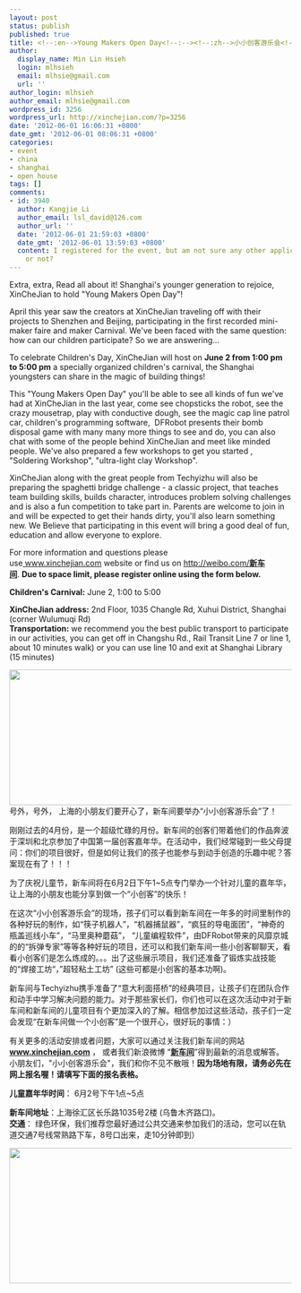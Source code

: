 ```yaml
---
layout: post
status: publish
published: true
title: <!--:en-->Young Makers Open Day<!--:--><!--:zh-->小小创客游乐会<!--:-->
author:
  display_name: Min Lin Hsieh
  login: mlhsieh
  email: mlhsie@gmail.com
  url: ''
author_login: mlhsieh
author_email: mlhsie@gmail.com
wordpress_id: 3256
wordpress_url: http://xinchejian.com/?p=3256
date: '2012-06-01 16:06:31 +0800'
date_gmt: '2012-06-01 08:06:31 +0800'
categories:
- event
- china
- shanghai
- open house
tags: []
comments:
- id: 3940
  author: Kangjie Li
  author_email: lsl_david@126.com
  author_url: ''
  date: '2012-06-01 21:59:03 +0800'
  date_gmt: '2012-06-01 13:59:03 +0800'
  content: I registered for the event, but am not sure any other application for it
    or not?
---
```

<p><!--:en-->Extra, extra, Read all about it! Shanghai's younger generation to rejoice, XinCheJian to hold "Young Makers Open Day"!</p>
<p>April this year saw the creators at XinCheJian traveling off with their projects to Shenzhen and Beijing, participating in the first recorded mini-maker faire and maker Carnival. We've been faced with the same question: how can our children participate? So we are answering...</p>
<p>To celebrate Children's Day, XinCheJian will host on&nbsp;<strong>June 2 from 1:00 pm to 5:00 pm</strong>&nbsp;a specially organized children's carnival, the Shanghai youngsters can share in the magic of building things!</p>
<p>This "Young Makers Open Day" you'll be able to see all kinds of fun we've had at XinCheJian in the last year, come see chopsticks the robot, see the crazy mousetrap, play with conductive dough, see the magic cap line patrol car, children's programming software,&nbsp; DFRobot presents their bomb disposal game with many many more things to see and do, you can also chat with some of the people behind XinCheJian and meet like minded people. We've also prepared a few workshops to get you started , "Soldering Workshop", "ultra-light clay Workshop".</p>
<p>XinCheJian along with the great people from Techyizhu will also be preparing the spaghetti bridge challenge - a classic project, that teaches team building skills, builds character, introduces problem solving challenges and is also a fun competition to take part in. Parents are welcome to join in and will be expected to get their hands dirty, you'll also learn something new. We Believe that participating in this event will bring a good deal of fun, education and allow everyone to explore.</p>
<p>For more information and questions please use<a title="xinchejian" href="http://www.xinchejian.com/">&nbsp;www.xinchejian.com</a>&nbsp;website or find us on&nbsp;<a href="http://weibo.com/%E6%96%B0%E8%BD%A6%E9%97%B4">http://weibo.com/<strong>新车间</strong></a>.&nbsp;<strong>Due to space limit, please register online using the form below.</strong></p>
<p><strong>Children's Carnival:</strong>&nbsp;June 2, 1:00 to 5:00</p>
<p><strong>XinCheJian address:</strong>&nbsp;2nd Floor, 1035 Changle Rd, Xuhui District, Shanghai (corner Wulumuqi Rd)<br />
<strong>Transportation:</strong>&nbsp;we recommend you the best public transport to participate in our activities, you can get off in Changshu Rd., Rail Transit Line 7 or line 1, about 10 minutes walk) or you can use line 10 and exit at Shanghai Library (15 minutes)</p>
<p><a href="http://xinchejian.com/wp-content/uploads/2012/05/Picture-43.png"><img title="Picture 43" src="http://xinchejian.com/wp-content/uploads/2012/05/Picture-43.png" alt="" width="719" height="242" /></a><!--:--><!--:zh-->号外，号外， 上海的小朋友们要开心了，新车间要举办&ldquo;小小创客游乐会&rdquo;了！</p>
<p>刚刚过去的4月份，是一个超级忙碌的月份。新车间的创客们带着他们的作品奔波于深圳和北京参加了中国第一届创客嘉年华。在活动中，我们经常碰到一些父母提问：你们的项目很好，但是如何让我们的孩子也能参与到动手创造的乐趣中呢？答案现在有了！！！</p>
<p>为了庆祝儿童节，新车间将在6月2日下午1~5点专门举办一个针对儿童的嘉年华，让上海的小朋友也能分享到做一个&ldquo;小创客&rdquo;的快乐！</p>
<p>在这次&ldquo;小小创客游乐会&rdquo;的现场，孩子们可以看到新车间在一年多的时间里制作的各种好玩的制作，如&ldquo;筷子机器人&rdquo;，&ldquo;机器捕鼠器&rdquo;，&ldquo;疯狂的导电面团&rdquo;，&ldquo;神奇的瓶盖巡线小车&rdquo;，&ldquo;马里奥种蘑菇&rdquo;， &ldquo;儿童编程软件&rdquo;，由DFRobot带来的风靡京城的的&ldquo;拆弹专家&rdquo;等等各种好玩的项目，还可以和我们新车间一些小创客聊聊天，看看小创客们是怎么炼成的。。。出了这些展示项目，我们还准备了锻炼实战技能的&ldquo;焊接工坊&ldquo;，&rdquo;超轻粘土工坊&rdquo; (这些可都是小创客的基本功啊)。</p>
<p>新车间与Techyizhu携手准备了&ldquo;意大利面搭桥&rdquo;的经典项目，让孩子们在团队合作和动手中学习解决问题的能力。对于那些家长们，你们也可以在这次活动中对于新车间和新车间的儿童项目有个更加深入的了解。相信参加过这些活动，孩子们一定会发现&ldquo;在新车间做一个小创客&rdquo;是一个很开心，很好玩的事情：）</p>
<p>有关更多的活动安排或者问题，大家可以通过关注我们新车间的网站<strong><a href="http://www.xinchejian.com/">www.xinchejian.com</a></strong>&nbsp;， 或者我们新浪微博 &ldquo;<strong><a href="http://weibo.com/xinchejian" target="_blank">新车间</a></strong>&rdquo;得到最新的消息或解答。小朋友们，"小小创客游乐会"，我们和你不见不散哦！<strong>因为场地有限，请务必先在网上报名喔！请填写下面的报名表格。</strong></p>
<p><strong>儿童嘉年华时间</strong>： 6月2号下午1点~5点</p>
<p><strong>新车间地址</strong>：上海徐汇区长乐路1035号2楼 (乌鲁木齐路口)。<br />
<strong>交通</strong>： 绿色环保，我们推荐您最好通过公共交通来参加我们的活动，您可以在轨道交通7号线常熟路下车，8号口出来，走10分钟即到）</p>
<p><a href="http://xinchejian.com/wp-content/uploads/2012/05/Picture-43.png"><img title="Picture 43" src="http://xinchejian.com/wp-content/uploads/2012/05/Picture-43.png" alt="" width="719" height="242" /></a><!--:--></p>
